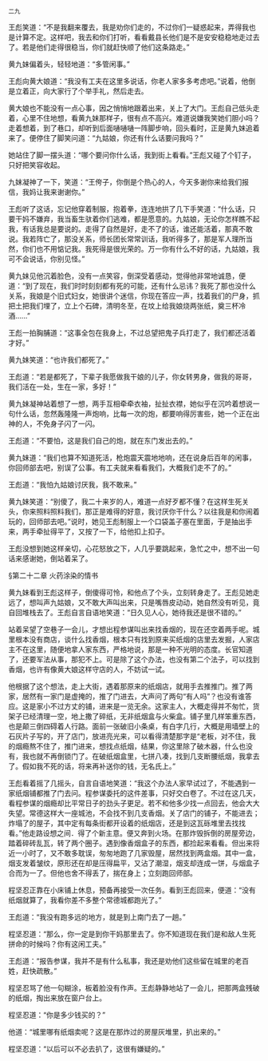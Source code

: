     二九 

   王彪笑道：“不是我翻来覆去，我是劝你们走的，不过你们一疑惑起来，弄得我也是计算不定。这样吧，我去和你们打听，看看戴县长他们是不是安安稳稳地走过去了。若是他们走得很稳当，你们就赶快顺了他们这条路走。”

   黄九妹偏着头，轻轻地道：“多管闲事。”

   王彪向黄大娘道：“我没有工夫在这里多说话，你老人家多多考虑吧。”说着，他倒是立着正，向大家行了个举手礼，然后走去。

   黄大娘也不能没有一点心事，因之悄悄地跟着出来，关上了大门。王彪自己低头走着，心里不住地想，看黄九妹那样子，很有点不高兴。难道说嫌我笑她们胆小吗？走着想着，到了巷口，却听到后面嗵嗵嗵一阵脚步响，回头看时，正是黄九妹追着来了。便停住了脚笑问道：“九姑娘，你还有什么话要问我吗？”

   她站住了脚一摆头道：“哪个要问你什么话，我到街上看看。”王彪又碰了个钉子，只好把笑容收起。

   九妹凝神了一下，笑道：“王侉子，你倒是个热心的人，今天多谢你来给我们报信，我妈让我来谢谢你。”

   王彪听了这话，忘记他穿着制服，抱着拳，连连地拱了几下手笑道：“什么话，只要干妈不嫌弃，我当畜生驮着你们逃难，都是愿意的。九姑娘，无论你怎样瞧不起我，有话我总是要说的。走得了自然是好，走不了的话，谁还能活着，那真不敢说。我若阵亡了，那没关系，师长团长常常训话，我听得多了，那是军人理所当然，你们也不用惦记我。我死得是很光荣的。万一你有什么不好的话，九姑娘，我可不会说话，你别见怪。”

   黄九妹见他沉着脸色，没有一点笑容，倒深受着感动，觉得他非常地诚恳，便道：“到了现在，我们时时刻刻都有死的可能，还有什么忌讳？我死了那也没什么关系，我娘是个旧式妇女，她很讲个迷信，你现在答应一声，找着我们的尸身，抓把土把我们埋了，立上个石碑，清明冬至，在坟上给我娘烧两张纸，奠三杯冷酒……”

   王彪一拍胸脯道：“这事全包在我身上，不过总望把鬼子兵打走了，我们都还活着才好。”

   黄九妹笑道：“也许我们都死了。”

   王彪道：“若是都死了，下辈子我愿做我干娘的儿子，你女转男身，做我的哥哥，我们活在一处，生在一家，多好！”

   黄九妹凝神站着想了一想，两手互相牵牵衣袖，扯扯衣襟，她似乎在沉吟着想说一句什么话，忽然轰隆隆一声炮响，比每一次的炮，都要响得厉害些，她一个正在出神的人，不免身子闪了一闪。

   王彪道：“不要怕，这是我们自己的炮，就在东门发出去的。”

   黄九妹道：“我们也算不知道死活，枪炮震天震地地响，还在说身后百年的闲事，你回师部去吧，别误了公事。有工夫就来看看我们，大概我们走不了的。”

   王彪道：“我怕九姑娘讨厌我，我不敢来。”

   黄九妹笑道：“别傻了，我二十来岁的人，难道一点好歹都不懂？在这样生死关头，你来照料照料我们，那正是难得的好意，我讨厌你干什么？以往我是和你闹着玩的，回师部去吧。”说时，她见王彪制服上一个口袋盖子塞在里面，于是抽出手来，两手牵扯得平了，又按了一下，给他扣上扣子。

   王彪没想到她这样亲切，心花怒放之下，人几乎要跳起来，急忙之中，想不出一句话来感谢她，倒站着呆了。

   §第二十二章 火药涂染的情书

   黄九妹看到王彪这样子，倒傻得可怜，和他点了个头，立刻转身走了。王彪见她走远了，想叫声九姑娘，又不敢大声叫出来，只是嘴唇皮动动，她自然没有听见，竟自回堆栈去了。王彪自言自语地笑道：“日久见人心，她待我还是很不错的。”

   站着呆望了空巷子一会儿，才想出程参谋叫出来找香烟的，现在还空着两手呢。城里根本没有商店，谈什么找香烟，根本只有找到原来买纸烟的店里去发掘，人家店主不在这里，随便地拿人家东西，严格地说，那是一种不光明的态度。长官知道了，还要军法从事，那犯不上。可是除了这个办法，也没有第二个法子，可以找到香烟，也许有像黄大娘这样守店的人，不妨试一试。

   他根据了这个想法，走上大街，遇着那原来的纸烟店，就用手去推推门。推了两家，居然有一家门是虚掩的，推了门进去，大声问了两句“有人吗”？也没有谁答应。这是家小不过方丈的铺，进来是一览无余。这家主人，大概走得并不匆忙，货架子已经清理一空，地上撒了碎纸，无非纸烟盒与火柴盒。铺子里几样笨重东西，也是颠三倒四碍着人行路。面前一张破旧小条桌，有白字几行，大概是用墙壁上的石灰片子写的，开了店门，放进亮光来，可以看得清楚那字是“老板，对不住，我的烟瘾熬不住了，推门进来，想找点纸烟，结果，你这里除了破木器，什么也没有，我也就不再倒锁门了。在破纸烟盒里，七拼八凑，找到几支断腰纸烟，我拿去了。假如我不死的话，将来再补送你的钱，无名氏上。”

   王彪看着摇了几摇头，自言自语地笑道：“我这个办法人家早试过了，不能遇到一家纸烟铺都推了门去问。程参谋委托的这件差事，只好交白卷了。不过在这几天，看程参谋的烟瘾却比平常日子的劲头子更足。若不和他多少找一点回去，他会大大失望。常德这样大一座城池，不会找不到几支香烟。关了店门的铺子，不能进去；炸塌了的屋子，其中定有每条街都开设着的纸烟店，还是到这瓦砾堆里去找找看。”他走路设想之间．得了个新主意。便又奔到火场。在那炸毁拆倒的房屋旁边，踏着碎砖乱瓦，转了两个圈子。遇到像香烟盒子的东西，都捡起来看看。但出来将近一小时了，又不敢多耽误，匆匆地跑了几家毁屋，居然找到两盒烟。其中一盒，烟支发着皱纹，原形还在却是压得扁平，又沾了潮湿，烟支却连成一饼，与烟盒子合而为一了。但他也舍不得丢了，揣在身上；立刻跑回师部。

   程坚忍正靠在小床铺上休息，预备再接受一次任务。看到王彪回来，便道：“没有纸烟就算了，我看你差不多整个常德城都跑光了。”

   王彪道：“我没有跑多远的地方，就是到上南门去了一趟。”

   程坚忍道：“那么，你一定是到你干妈那里去了。你不知道现在我们是和敌人生死拼命的时候吗？你有这闲工夫。”

   王彪道：“报告参谋，我并不是有什么私事，我还是劝他们这些留在城里的老百姓，赶快疏散。”

   程坚忍骂了他一句糊涂，板着脸没有作声。王彪静静地站了一会儿，把那两盒残破的纸烟，掏出来放在窗户台上。

   程坚忍道：“你是多少钱买的？”

   他道：“城里哪有纸烟卖呢？这是在那炸过的房屋灰堆里，扒出来的。”

   程坚忍道：“以后可以不必去扒了，这很有嫌疑的。”

